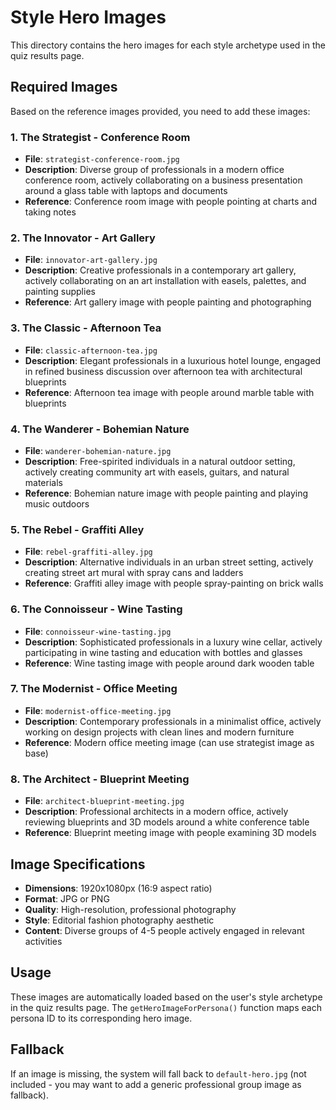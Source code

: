 # Style Hero Images

This directory contains the hero images for each style archetype used in the quiz results page.

## Required Images

Based on the reference images provided, you need to add these images:

### 1. The Strategist - Conference Room
- **File**: `strategist-conference-room.jpg`
- **Description**: Diverse group of professionals in a modern office conference room, actively collaborating on a business presentation around a glass table with laptops and documents
- **Reference**: Conference room image with people pointing at charts and taking notes

### 2. The Innovator - Art Gallery  
- **File**: `innovator-art-gallery.jpg`
- **Description**: Creative professionals in a contemporary art gallery, actively collaborating on an art installation with easels, palettes, and painting supplies
- **Reference**: Art gallery image with people painting and photographing

### 3. The Classic - Afternoon Tea
- **File**: `classic-afternoon-tea.jpg`
- **Description**: Elegant professionals in a luxurious hotel lounge, engaged in refined business discussion over afternoon tea with architectural blueprints
- **Reference**: Afternoon tea image with people around marble table with blueprints

### 4. The Wanderer - Bohemian Nature
- **File**: `wanderer-bohemian-nature.jpg`
- **Description**: Free-spirited individuals in a natural outdoor setting, actively creating community art with easels, guitars, and natural materials
- **Reference**: Bohemian nature image with people painting and playing music outdoors

### 5. The Rebel - Graffiti Alley
- **File**: `rebel-graffiti-alley.jpg`
- **Description**: Alternative individuals in an urban street setting, actively creating street art mural with spray cans and ladders
- **Reference**: Graffiti alley image with people spray-painting on brick walls

### 6. The Connoisseur - Wine Tasting
- **File**: `connoisseur-wine-tasting.jpg`
- **Description**: Sophisticated professionals in a luxury wine cellar, actively participating in wine tasting and education with bottles and glasses
- **Reference**: Wine tasting image with people around dark wooden table

### 7. The Modernist - Office Meeting
- **File**: `modernist-office-meeting.jpg`
- **Description**: Contemporary professionals in a minimalist office, actively working on design projects with clean lines and modern furniture
- **Reference**: Modern office meeting image (can use strategist image as base)

### 8. The Architect - Blueprint Meeting
- **File**: `architect-blueprint-meeting.jpg`
- **Description**: Professional architects in a modern office, actively reviewing blueprints and 3D models around a white conference table
- **Reference**: Blueprint meeting image with people examining 3D models

## Image Specifications

- **Dimensions**: 1920x1080px (16:9 aspect ratio)
- **Format**: JPG or PNG
- **Quality**: High-resolution, professional photography
- **Style**: Editorial fashion photography aesthetic
- **Content**: Diverse groups of 4-5 people actively engaged in relevant activities

## Usage

These images are automatically loaded based on the user's style archetype in the quiz results page. The `getHeroImageForPersona()` function maps each persona ID to its corresponding hero image.

## Fallback

If an image is missing, the system will fall back to `default-hero.jpg` (not included - you may want to add a generic professional group image as fallback).
